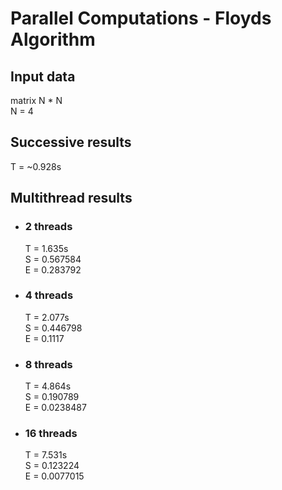 # Parallel Computations - Floyds Algorithm


## Input data

matrix N * N  
N = 4  

## Successive results

  T = ~0.928s

## Multithread results

* ### 2 threads

  T = 1.635s  
  S = 0.567584  
  E = 0.283792  

* ### 4 threads

  T = 2.077s  
  S = 0.446798  
  E = 0.1117  

* ### 8 threads

  T = 4.864s  
  S = 0.190789  
  E = 0.0238487  

* ### 16 threads

  T = 7.531s  
  S = 0.123224  
  E = 0.0077015   
